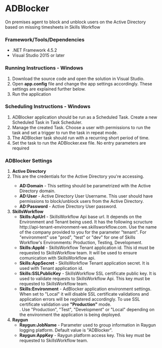 # ADBlocker

On premises agent to block and unblock users on the Active Directory based on missing timesheets in Skills Workflow

<h3>Framework/Tools/Dependencies</h3>
<ul>
<li>.NET Framework 4.5.2</li>
<li>Visual Studio 2015 or later</li>
</ul>

<h3>Running Instructions - Windows</h3>
<ol>
<li>Download the source code and open the solution in Visual Studio.</li>
<li>Open <strong>app.config</strong> file and change the app settings accordingly. These settings are explained further below.</li>
<li>Run the application</li>
</ol>

<h3>Scheduling Instructions - Windows</h3>
<ol>
<li>ADBlocker application should be run as a Scheduled Task. Create a new Scheduled Task in Task Scheduler.</li>
<li>Manage the created Task. Choose a user with permissions to run the task and set a trigger to run the task in repeat mode.</li>
<li>The ADBlocker task should run with a recurring short period of time.</li>
<li>Set the task to run the ADBlocker.exe file. No entry parameters are required</li>
</ol>

<h3>ADBlocker Settings</h3>
<ol>
<li><strong>Active Directory</strong></li>
<li>This are the credentials for the Active Directory you're accessing.</li>
<ul>
<li><strong>AD:Domain</strong> - This setting should be parametrized with the Active Directory domain.</li>
<li><strong>AD:User</strong> - Active Directory User Username. This user should have permissions to block/unblock users from the Active Directory.</li>
<li><strong>AD:Password</strong> - Active Directory User password.</li>
</ul>
</li>
<li><strong>SkillsWorkflow</strong>
<ul>
<li><strong>Skills:ApiUrl</strong> - SkillsWorkflow Api base url. It depends on the Environment and Tenant being used. It has the following scructure http://api-tenant-environment-we.skillsworkflow.com. Use the name of the company provided to you for the parameter "tenant". For "environment" use "prod", "test" or "dev" for one of Skills Workflow's Environments: Production, Testing, Development.</li>
<li><strong>Skills:AppId</strong> - SkillsWorkflow Tenant application id. This id must be requested to SkillsWorkflow team. It will be used to ensure comunication with SkillsWorkflow api.</li>
<li><strong>Skills:AppSecret</strong> - SkillsWorkflow Tenant application secret. It is used with Tenant application id.</li>
<li><strong>Skills:SSLPublicKey</strong> - SkillsWorkflow SSL certificate public key. It is used to validate requests to SkillsWorkflow Api. This key must be requested to SkillsWorkflow team.</li>
<li><strong>Skills:Environment</strong> - AdBlocker application environment settings. When set to "Local" it will disable SSL certificate validations and application errors will be registered accordingly. To use SSL certificate validation use <strong>"Production"</strong> mode.</li>. Use "Production", "Test", "Development" or "Local" depending on the environment the application is being deployed.
</ul>
</li>
<li><strong>Raygun</strong>
<ul>
<li><strong>Raygun:JobName</strong> - Parameter used to group information in Raygun logging platform. Default value is "ADBlocker".</li>
<li><strong>Raygun:AppKey</strong> - Raygun platform access key. This key must be requested to SkillsWorkflow team. </li>
</ul>
</li>
</ol>
